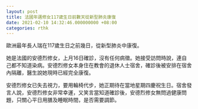 ```yaml
---
layout: post
title: 法國年邁修女117歲生日前數天從新型肺炎康復
date: 2021-02-10 14:32:46.000000000 +08:00
categories: rthk
---
```


歐洲最年長人瑞在117歲生日之前幾日，從新型肺炎中康復。

她是法國的安德烈修女，上月16日確診，沒有任何病徵。她接受訪問時說，連自己都不知道染病。安德烈修女本身住在教會的退休人士宿舍，確診後被安排在宿舍內隔離，醫生說她現時已經完全康復。

安德烈修女已失去視力，要用輪椅代步，她正期待在當地星期四慶祝生日。宿舍發言人說，安德烈修女非常幸運，又笑言當知道確診後，安德烈修女無問過健康問題，只關心平日用膳及睡眠時間，是否需要調節。
